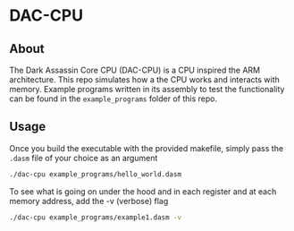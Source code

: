 # DAC-CPU

About
--------
The Dark Assassin Core CPU (DAC-CPU) is a CPU inspired
the ARM architecture. This repo simulates how a the CPU works
and interacts with memory. Example programs written in its 
assembly to test the functionality can be found in the
<code>example_programs</code> folder of 
this repo.


Usage
--------
Once you build the executable with the provided makefile, simply pass the 
<code>.dasm</code> file of your choice as an argument
```bash
./dac-cpu example_programs/hello_world.dasm
```

To see what is going on under the hood and in each register and at each
memory address, add the -v (verbose) flag
```bash
./dac-cpu example_programs/example1.dasm -v
```
